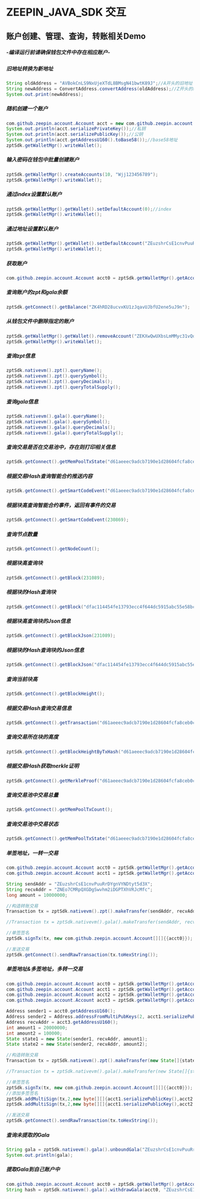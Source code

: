 ﻿# ZEEPIN_JAVA_SDK 交互
## 账户创建、管理、查询，转账相关Demo
##### -编译运行前请确保钱包文件中存在相应账户-

##### 旧地址转换为新地址
```java
String oldAddress = "AVBokCnLS9NxUjeXTdL8BMsgN41bwtK89J";//A开头的旧地址
String newAddress = ConvertAddress.convertAddress(oldAddress);//Z开头的新地址
System.out.print(newAddress);
```
##### 随机创建一个账户
```java
com.github.zeepin.account.Account acct = new com.github.zeepin.account.Account(zptSdk.defaultSignScheme);
System.out.println(acct.serializePrivateKey());//私钥
System.out.println(acct.serializePublicKey());//公钥
System.out.println(acct.getAddressU160().toBase58());//base58地址
zptSdk.getWalletMgr().writeWallet();
```
##### 输入密码在钱包中批量创建账户
```java
zptSdk.getWalletMgr().createAccounts(10, "Wjj123456789");
zptSdk.getWalletMgr().writeWallet();
```
##### 通过index设置默认账户
```java
zptSdk.getWalletMgr().getWallet().setDefaultAccount(0);//index
zptSdk.getWalletMgr().writeWallet();
```
##### 通过地址设置默认账户
```java
zptSdk.getWalletMgr().getWallet().setDefaultAccount("ZEuzshrCsE1cnvPuuRrDYgnVYNDtyt5d3X");//address
zptSdk.getWalletMgr().writeWallet();
```
##### 获取账户
```java
com.github.zeepin.account.Account acct0 = zptSdk.getWalletMgr().getAccount("ZEuzshrCsE1cnvPuuRrDYgnVYNDtyt5d3X","Wjj123456789");
```
##### 查询账户的zpt和gala余额
```java
zptSdk.getConnect().getBalance("ZK4hRD28ucvxKU1zJqavUJbfU2ene5uJ9n");
```
##### 从钱包文件中删除指定的账户
```java
zptSdk.getWalletMgr().getWallet().removeAccount("ZEKXwQwUXbsLmMMyc31vQoCuNzhLYwN27h");
zptSdk.getWalletMgr().writeWallet();
```
##### 查询zpt信息
```java
zptSdk.nativevm().zpt().queryName();
zptSdk.nativevm().zpt().querySymbol();
zptSdk.nativevm().zpt().queryDecimals();
zptSdk.nativevm().zpt().queryTotalSupply();
```
##### 查询gala信息
```java
zptSdk.nativevm().gala().queryName();
zptSdk.nativevm().gala().querySymbol();
zptSdk.nativevm().gala().queryDecimals();
zptSdk.nativevm().gala().queryTotalSupply();
```
##### 查询交易是否在交易池中，存在则打印相关信息
```java
zptSdk.getConnect().getMemPoolTxState("d61aeeec9adcb7190e1d28604fcfa8ceb0cddf785eceec269313e967a16a9e38");
```
##### 根据交易Hash查询智能合约推送内容
```java
zptSdk.getConnect().getSmartCodeEvent("d61aeeec9adcb7190e1d28604fcfa8ceb0cddf785eceec269313e967a16a9e38");
```
##### 根据块高查询智能合约事件，返回有事件的交易
```java
zptSdk.getConnect().getSmartCodeEvent(230869);
```
##### 查询节点数量
```java
zptSdk.getConnect().getNodeCount();
```
##### 根据块高查询块
```java
zptSdk.getConnect().getBlock(231089);	
```
##### 根据块的Hash查询块
```java
zptSdk.getConnect().getBlock("dfac114454fe13793ecc4f644dc5915abc55e58bcf4684dfddf718dc681ddf98");
```
##### 根据块高查询块的Json信息
```java
zptSdk.getConnect().getBlockJson(231089);	
```
##### 根据块的Hash查询块的Json信息
```java
zptSdk.getConnect().getBlockJson("dfac114454fe13793ecc4f644dc5915abc55e58bcf4684dfddf718dc681ddf98");
```
##### 查询当前块高
```java
zptSdk.getConnect().getBlockHeight();
```
##### 根据交易Hash查询交易信息
```java
zptSdk.getConnect().getTransaction("d61aeeec9adcb7190e1d28604fcfa8ceb0cddf785eceec269313e967a16a9e38");
```
##### 查询交易所在块的高度
```java
zptSdk.getConnect().getBlockHeightByTxHash("d61aeeec9adcb7190e1d28604fcfa8ceb0cddf785eceec269313e967a16a9e38");
```
##### 根据交易Hash获取merkle证明
```java
zptSdk.getConnect().getMerkleProof("d61aeeec9adcb7190e1d28604fcfa8ceb0cddf785eceec269313e967a16a9e38");
```
##### 查询交易池中交易总量
```java
zptSdk.getConnect().getMemPoolTxCount();
```
##### 查询交易池中交易状态
```java
zptSdk.getConnect().getMemPoolTxState("d61aeeec9adcb7190e1d28604fcfa8ceb0cddf785eceec269313e967a16a9e38");
```
##### 单签地址，一转一交易
```java
com.github.zeepin.account.Account acct0 = zptSdk.getWalletMgr().getAccount("ZEuzshrCsE1cnvPuuRrDYgnVYNDtyt5d3X","Wjj123456789");
com.github.zeepin.account.Account acct1 = zptSdk.getWalletMgr().getAccount("ZNEo7CMRpQXGDgSwvhm2iDGPTXhVRJcMfc","Wjj123456789");

String sendAddr = "ZEuzshrCsE1cnvPuuRrDYgnVYNDtyt5d3X";
String recvAddr = "ZNEo7CMRpQXGDgSwvhm2iDGPTXhVRJcMfc";
long amount = 10000000;

//构造转账交易
Transaction tx = zptSdk.nativevm().zpt().makeTransfer(sendAddr, recvAddr, amount, sendAddr, 20000, 1); //转zpt

//Transaction tx = zptSdk.nativevm().gala().makeTransfer(sendAddr, recvAddr, amount, sendAddr, 20000, 1); //转gala

//单签签名
zptSdk.signTx(tx, new com.github.zeepin.account.Account[][]{{acct0}});

//发送交易
zptSdk.getConnect().sendRawTransaction(tx.toHexString());
```
##### 单签地址&多签地址，多转一交易
```java
com.github.zeepin.account.Account acct0 = zptSdk.getWalletMgr().getAccount("ZEuzshrCsE1cnvPuuRrDYgnVYNDtyt5d3X","Wjj123456789");					
com.github.zeepin.account.Account acct1 = zptSdk.getWalletMgr().getAccount("ZNEo7CMRpQXGDgSwvhm2iDGPTXhVRJcMfc","Wjj123456789");
com.github.zeepin.account.Account acct2 = zptSdk.getWalletMgr().getAccount("ZFPE3GjRRW958TAizn8iLdjYZevbVu7isT","Wjj123456789");
com.github.zeepin.account.Account acct3 = zptSdk.getWalletMgr().getAccount("ZZTf9Pbnkr4F1eRe19AUDKhjBUyxjsE6ZR","Wjj123456789");			

Address sender1 = acct0.getAddressU160();
Address sender2 = Address.addressFromMultiPubKeys(2, acct1.serializePublicKey(), acct2.serializePublicKey());
Address recvAddr = acct3.getAddressU160();
int amount1 = 20000000;
int amount2 = 100000;
State state1 = new State(sender1, recvAddr, amount1);
State state2 = new State(sender2, recvAddr, amount2);	

//构造转账交易
Transaction tx = zptSdk.nativevm().zpt().makeTransfer(new State[]{state1,state2},sender1.toBase58(),20000,1); //转zpt

//Transaction tx = zptSdk.nativevm().gala().makeTransfer(new State[]{state1,state2},sender1.toBase58(),20000,1); //转gala

//单签签名
zptSdk.signTx(tx, new com.github.zeepin.account.Account[][]{{acct0}});
//添加多签签名
zptSdk.addMultiSign(tx,2,new byte[][]{acct1.serializePublicKey(),acct2.serializePublicKey()},acct1);
zptSdk.addMultiSign(tx,2,new byte[][]{acct1.serializePublicKey(),acct2.serializePublicKey()},acct2);	

//发送交易
zptSdk.getConnect().sendRawTransaction(tx.toHexString());
```
##### 查询未提取的Gala
```java
String gala = zptSdk.nativevm().gala().unboundGala("ZEuzshrCsE1cnvPuuRrDYgnVYNDtyt5d3X");
System.out.println(gala);
```
##### 提取Gala到自己账户中
```java
com.github.zeepin.account.Account acct0 = zptSdk.getWalletMgr().getAccount("ZEuzshrCsE1cnvPuuRrDYgnVYNDtyt5d3X","Wjj123456789");
String hash = zptSdk.nativevm().gala().withdrawGala(acct0, "ZEuzshrCsE1cnvPuuRrDYgnVYNDtyt5d3X", 100000, acct0, 20000, 1);
```


